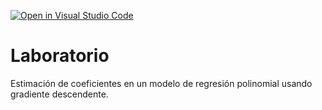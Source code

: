 [![Open in Visual Studio Code](https://classroom.github.com/assets/open-in-vscode-c66648af7eb3fe8bc4f294546bfd86ef473780cde1dea487d3c4ff354943c9ae.svg)](https://classroom.github.com/online_ide?assignment_repo_id=9273862&assignment_repo_type=AssignmentRepo)
# Laboratorio

Estimación de coeficientes en un modelo de regresión polinomial usando gradiente descendente.
